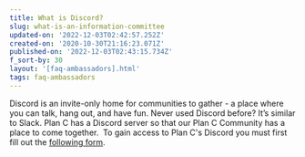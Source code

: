 ```yaml
---
title: What is Discord?
slug: what-is-an-information-committee
updated-on: '2022-12-03T02:42:57.252Z'
created-on: '2020-10-30T21:16:23.071Z'
published-on: '2022-12-03T02:43:15.734Z'
f_sort-by: 30
layout: '[faq-ambassadors].html'
tags: faq-ambassadors
---
```


Discord is an invite-only home for communities to gather - a place where you can talk, hang out, and have fun. Never used Discord before? It’s similar to Slack. Plan C has a Discord server so that our Plan C Community has a place to come together.  To gain access to Plan C's Discord you must first fill out the [following form](https://forms.gle/QLMFU1WBvvdPASwy8).
